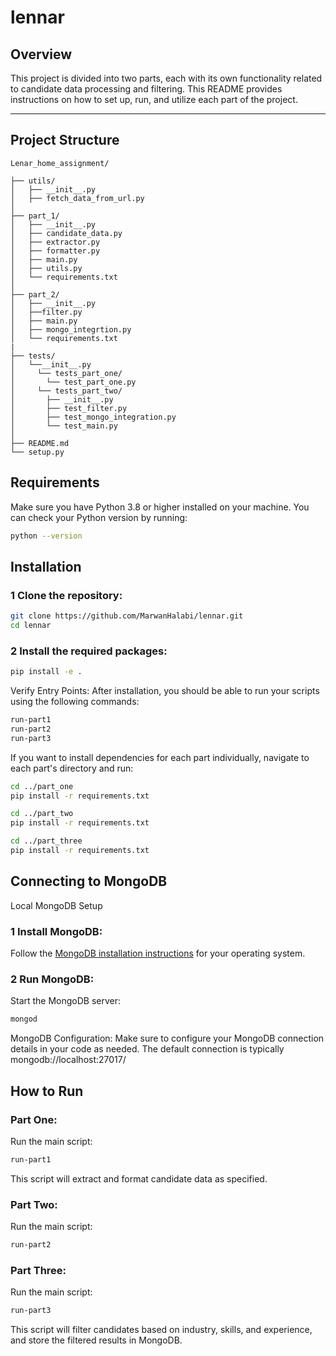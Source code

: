 # lennar

## Overview

This project is divided into two parts, each with its own functionality related to candidate data processing and filtering. This README provides instructions on how to set up, run, and utilize each part of the project.

---

## Project Structure

```
Lenar_home_assignment/

├── utils/
│   ├── __init__.py
│   ├── fetch_data_from_url.py
│
├── part_1/
│   ├── __init__.py
│   ├── candidate_data.py
│   ├── extractor.py
│   ├── formatter.py
│   ├── main.py
│   ├── utils.py
│   └── requirements.txt
│
├── part_2/
│   ├── __init__.py
│   ├──filter.py
│   ├── main.py
│   ├── mongo_integrtion.py
│   └── requirements.txt
|
├── tests/
│   └──__init__.py
│     └── tests_part_one/
│       └── test_part_one.py
│     └── tests_part_two/
│       ├── __init__.py
│       ├── test_filter.py
│       ├── test_mongo_integration.py
│       └── test_main.py
│
├── README.md
└── setup.py
```

## Requirements

Make sure you have Python 3.8 or higher installed on your machine. You can check your Python version by running:

```bash
python --version
```

## Installation

### 1 Clone the repository:
```bash
git clone https://github.com/MarwanHalabi/lennar.git
cd lennar
```

### 2 Install the required packages:
```bash
pip install -e .
```
Verify Entry Points: After installation, you should be able to run your scripts using the following commands:

```bash
run-part1
run-part2
run-part3
```

If you want to install dependencies for each part individually, navigate to each part's directory and run:
```bash
cd ../part_one
pip install -r requirements.txt
```
```bash
cd ../part_two
pip install -r requirements.txt
```
```bash
cd ../part_three
pip install -r requirements.txt
```
## Connecting to MongoDB

Local MongoDB Setup
### 1 Install MongoDB:

Follow the [MongoDB installation instructions](https://www.mongodb.com/docs/manual/installation/) for your operating system.

### 2 Run MongoDB:

Start the MongoDB server:
```bash
mongod
```
MongoDB Configuration:
Make sure to configure your MongoDB connection details in your code as needed. The default connection is typically mongodb://localhost:27017/


## How to Run
### Part One:
Run the main script:

```bash
run-part1
```
This script will extract and format candidate data as specified.

### Part Two:
Run the main script:
```bash
run-part2
```

### Part Three:
Run the main script:
```bash
run-part3
```
This script will filter candidates based on industry, skills, and experience, and store the filtered results in MongoDB.


